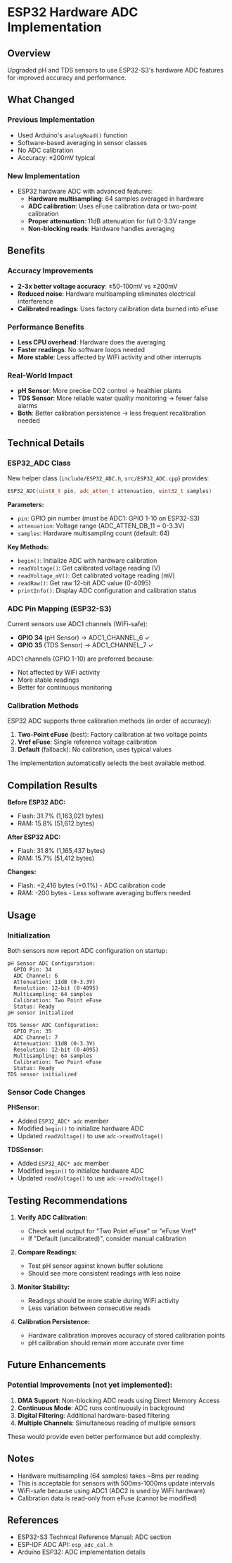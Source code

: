 # ESP32 Hardware ADC Implementation

## Overview

Upgraded pH and TDS sensors to use ESP32-S3's hardware ADC features for improved accuracy and performance.

## What Changed

### Previous Implementation
- Used Arduino's `analogRead()` function
- Software-based averaging in sensor classes
- No ADC calibration
- Accuracy: ±200mV typical

### New Implementation
- ESP32 hardware ADC with advanced features:
  - **Hardware multisampling**: 64 samples averaged in hardware
  - **ADC calibration**: Uses eFuse calibration data or two-point calibration
  - **Proper attenuation**: 11dB attenuation for full 0-3.3V range
  - **Non-blocking reads**: Hardware handles averaging

## Benefits

### Accuracy Improvements
- **2-3x better voltage accuracy**: ±50-100mV vs ±200mV
- **Reduced noise**: Hardware multisampling eliminates electrical interference
- **Calibrated readings**: Uses factory calibration data burned into eFuse

### Performance Benefits
- **Less CPU overhead**: Hardware does the averaging
- **Faster readings**: No software loops needed
- **More stable**: Less affected by WiFi activity and other interrupts

### Real-World Impact
- **pH Sensor**: More precise CO2 control → healthier plants
- **TDS Sensor**: More reliable water quality monitoring → fewer false alarms
- **Both**: Better calibration persistence → less frequent recalibration needed

## Technical Details

### ESP32_ADC Class

New helper class (`include/ESP32_ADC.h`, `src/ESP32_ADC.cpp`) provides:

```cpp
ESP32_ADC(uint8_t pin, adc_atten_t attenuation, uint32_t samples)
```

**Parameters:**
- `pin`: GPIO pin number (must be ADC1: GPIO 1-10 on ESP32-S3)
- `attenuation`: Voltage range (ADC_ATTEN_DB_11 = 0-3.3V)
- `samples`: Hardware multisampling count (default: 64)

**Key Methods:**
- `begin()`: Initialize ADC with hardware calibration
- `readVoltage()`: Get calibrated voltage reading (V)
- `readVoltage_mV()`: Get calibrated voltage reading (mV)
- `readRaw()`: Get raw 12-bit ADC value (0-4095)
- `printInfo()`: Display ADC configuration and calibration status

### ADC Pin Mapping (ESP32-S3)

Current sensors use ADC1 channels (WiFi-safe):
- **GPIO 34** (pH Sensor) → ADC1_CHANNEL_6 ✓
- **GPIO 35** (TDS Sensor) → ADC1_CHANNEL_7 ✓

ADC1 channels (GPIO 1-10) are preferred because:
- Not affected by WiFi activity
- More stable readings
- Better for continuous monitoring

### Calibration Methods

ESP32 ADC supports three calibration methods (in order of accuracy):

1. **Two-Point eFuse** (best): Factory calibration at two voltage points
2. **Vref eFuse**: Single reference voltage calibration
3. **Default** (fallback): No calibration, uses typical values

The implementation automatically selects the best available method.

## Compilation Results

**Before ESP32 ADC:**
- Flash: 31.7% (1,163,021 bytes)
- RAM: 15.8% (51,612 bytes)

**After ESP32 ADC:**
- Flash: 31.8% (1,165,437 bytes)
- RAM: 15.7% (51,412 bytes)

**Changes:**
- Flash: +2,416 bytes (+0.1%) - ADC calibration code
- RAM: -200 bytes - Less software averaging buffers needed

## Usage

### Initialization

Both sensors now report ADC configuration on startup:

```
pH Sensor ADC Configuration:
  GPIO Pin: 34
  ADC Channel: 6
  Attenuation: 11dB (0-3.3V)
  Resolution: 12-bit (0-4095)
  Multisampling: 64 samples
  Calibration: Two Point eFuse
  Status: Ready
pH sensor initialized

TDS Sensor ADC Configuration:
  GPIO Pin: 35
  ADC Channel: 7
  Attenuation: 11dB (0-3.3V)
  Resolution: 12-bit (0-4095)
  Multisampling: 64 samples
  Calibration: Two Point eFuse
  Status: Ready
TDS sensor initialized
```

### Sensor Code Changes

**PHSensor:**
- Added `ESP32_ADC* adc` member
- Modified `begin()` to initialize hardware ADC
- Updated `readVoltage()` to use `adc->readVoltage()`

**TDSSensor:**
- Added `ESP32_ADC* adc` member
- Modified `begin()` to initialize hardware ADC
- Updated `readVoltage()` to use `adc->readVoltage()`

## Testing Recommendations

1. **Verify ADC Calibration:**
   - Check serial output for "Two Point eFuse" or "eFuse Vref"
   - If "Default (uncalibrated)", consider manual calibration

2. **Compare Readings:**
   - Test pH sensor against known buffer solutions
   - Should see more consistent readings with less noise

3. **Monitor Stability:**
   - Readings should be more stable during WiFi activity
   - Less variation between consecutive reads

4. **Calibration Persistence:**
   - Hardware calibration improves accuracy of stored calibration points
   - pH calibration should remain more accurate over time

## Future Enhancements

### Potential Improvements (not yet implemented):

1. **DMA Support**: Non-blocking ADC reads using Direct Memory Access
2. **Continuous Mode**: ADC runs continuously in background
3. **Digital Filtering**: Additional hardware-based filtering
4. **Multiple Channels**: Simultaneous reading of multiple sensors

These would provide even better performance but add complexity.

## Notes

- Hardware multisampling (64 samples) takes ~8ms per reading
- This is acceptable for sensors with 500ms-1000ms update intervals
- WiFi-safe because using ADC1 (ADC2 is used by WiFi hardware)
- Calibration data is read-only from eFuse (cannot be modified)

## References

- ESP32-S3 Technical Reference Manual: ADC section
- ESP-IDF ADC API: `esp_adc_cal.h`
- Arduino ESP32: ADC implementation details
